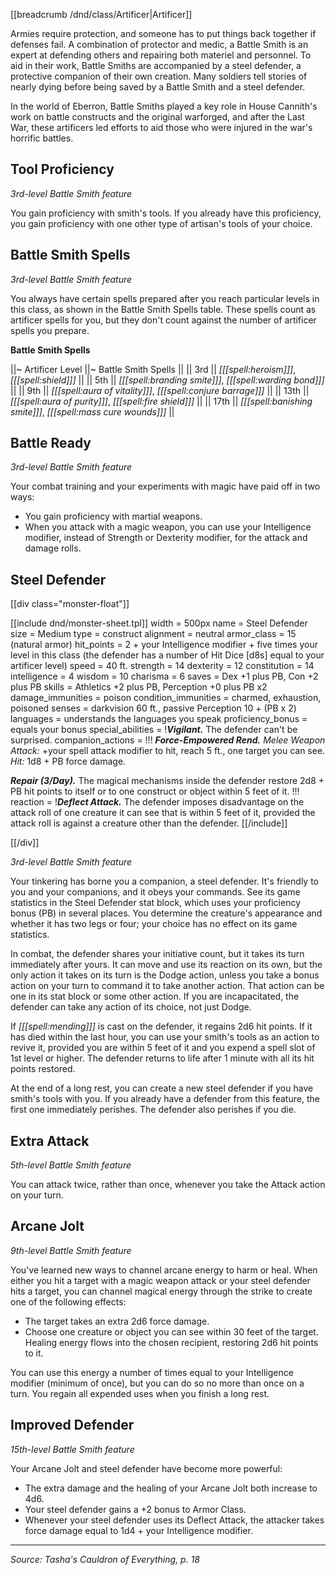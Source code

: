 [[breadcrumb /dnd/class/Artificer|Artificer]]

Armies require protection, and someone has to put things back together if defenses fail. A combination of protector and medic, a Battle Smith is an expert at defending others and repairing both materiel and personnel. To aid in their work, Battle Smiths are accompanied by a steel defender, a protective companion of their own creation. Many soldiers tell stories of nearly dying before being saved by a Battle Smith and a steel defender.

In the world of Eberron, Battle Smiths played a key role in House Cannith's work on battle constructs and the original warforged, and after the Last War, these artificers led efforts to aid those who were injured in the war's horrific battles.

## Tool Proficiency

_3rd-level Battle Smith feature_

You gain proficiency with smith's tools. If you already have this proficiency, you gain proficiency with one other type of artisan's tools of your choice.

## Battle Smith Spells

_3rd-level Battle Smith feature_

You always have certain spells prepared after you reach particular levels in this class, as shown in the Battle Smith Spells table. These spells count as artificer spells for you, but they don't count against the number of artificer spells you prepare.

**Battle Smith Spells**

||~ Artificer Level ||~ Battle Smith Spells ||
|| 3rd || _[[[spell:heroism]]]_, _[[[spell:shield]]]_ ||
|| 5th || _[[[spell:branding smite]]]_, _[[[spell:warding bond]]]_ ||
|| 9th || _[[[spell:aura of vitality]]]_, _[[[spell:conjure barrage]]]_ ||
|| 13th || _[[[spell:aura of purity]]]_, _[[[spell:fire shield]]]_ ||
|| 17th || _[[[spell:banishing smite]]]_, _[[[spell:mass cure wounds]]]_ ||

## Battle Ready

_3rd-level Battle Smith feature_

Your combat training and your experiments with magic have paid off in two ways:

* You gain proficiency with martial weapons.
* When you attack with a magic weapon, you can use your Intelligence modifier, instead of Strength or Dexterity modifier, for the attack and damage rolls.

## Steel Defender

[[div class="monster-float"]]

[[include dnd/monster-sheet.tpl]]
width = 500px
name = Steel Defender
size = Medium
type = construct
alignment = neutral
armor_class = 15 (natural armor)
hit_points = 2 + your Intelligence modifier + five times your level in this class (the defender has a number of Hit Dice [d8s] equal to your artificer level)
speed = 40 ft.
strength = 14
dexterity = 12
constitution = 14
intelligence = 4
wisdom = 10
charisma = 6
saves = Dex +1 plus PB, Con +2 plus PB
skills = Athletics +2 plus PB, Perception +0 plus PB x2
damage_immunities = poison
condition_immunities = charmed, exhaustion, poisoned
senses = darkvision 60 ft., passive Perception 10 + (PB x 2)
languages = understands the languages you speak
proficiency_bonus = equals your bonus
special_abilities = !***Vigilant.*** The defender can't be surprised.
companion_actions = !!!
***Force-Empowered Rend.*** _Melee Weapon Attack:_ +your spell attack modifier to hit, reach 5 ft., one target you can see. _Hit:_ 1d8 + PB force damage.

***Repair (3/Day).*** The magical mechanisms inside the defender restore 2d8 + PB hit points to itself or to one construct or object within 5 feet of it.
!!!
reaction = !***Deflect Attack.*** The defender imposes disadvantage on the attack roll of one creature it can see that is within 5 feet of it, provided the attack roll is against a creature other than the defender.
[[/include]]

[[/div]]

_3rd-level Battle Smith feature_

Your tinkering has borne you a companion, a steel defender. It's friendly to you and your companions, and it obeys your commands. See its game statistics in the Steel Defender stat block, which uses your proficiency bonus (PB) in several places. You determine the creature's appearance and whether it has two legs or four; your choice has no effect on its game statistics.

In combat, the defender shares your initiative count, but it takes its turn immediately after yours. It can move and use its reaction on its own, but the only action it takes on its turn is the Dodge action, unless you take a bonus action on your turn to command it to take another action. That action can be one in its stat block or some other action. If you are incapacitated, the defender can take any action of its choice, not just Dodge.

If _[[[spell:mending]]]_ is cast on the defender, it regains 2d6 hit points. If it has died within the last hour, you can use your smith's tools as an action to revive it, provided you are within 5 feet of it and you expend a spell slot of 1st level or higher. The defender returns to life after 1 minute with all its hit points restored.

At the end of a long rest, you can create a new steel defender if you have smith's tools with you. If you already have a defender from this feature, the first one immediately perishes. The defender also perishes if you die.

## Extra Attack

_5th-level Battle Smith feature_

You can attack twice, rather than once, whenever you take the Attack action on your turn.

## Arcane Jolt

_9th-level Battle Smith feature_

You've learned new ways to channel arcane energy to harm or heal. When either you hit a target with a magic weapon attack or your steel defender hits a target, you can channel magical energy through the strike to create one of the following effects:

* The target takes an extra 2d6 force damage.
* Choose one creature or object you can see within 30 feet of the target. Healing energy flows into the chosen recipient, restoring 2d6 hit points to it.

You can use this energy a number of times equal to your Intelligence modifier (minimum of once), but you can do so no more than once on a turn. You regain all expended uses when you finish a long rest.

## Improved Defender

_15th-level Battle Smith feature_

Your Arcane Jolt and steel defender have become more powerful:

* The extra damage and the healing of your Arcane Jolt both increase to 4d6.
* Your steel defender gains a +2 bonus to Armor Class.
* Whenever your steel defender uses its Deflect Attack, the attacker takes force damage equal to 1d4 + your Intelligence modifier.

----

*Source: Tasha's Cauldron of Everything, p. 18*
